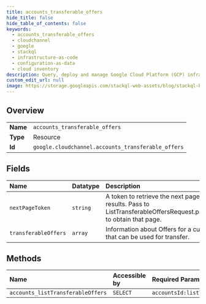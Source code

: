 ```yaml
---
title: accounts_transferable_offers
hide_title: false
hide_table_of_contents: false
keywords:
  - accounts_transferable_offers
  - cloudchannel
  - google    
  - stackql
  - infrastructure-as-code
  - configuration-as-data
  - cloud inventory
description: Query, deploy and manage Google Cloud Platform (GCP) infrastructure and resources using SQL
custom_edit_url: null
image: https://storage.googleapis.com/stackql-web-assets/blog/stackql-blog-post-featured-image.png
---
```

  
    

## Overview
<table><tbody>
<tr><td><b>Name</b></td><td><code>accounts_transferable_offers</code></td></tr>
<tr><td><b>Type</b></td><td>Resource</td></tr>
<tr><td><b>Id</b></td><td><code>google.cloudchannel.accounts_transferable_offers</code></td></tr>
</tbody></table>

## Fields
| Name | Datatype | Description |
|:-----|:---------|:------------|
| `nextPageToken` | `string` | A token to retrieve the next page of results. Pass to ListTransferableOffersRequest.page_token to obtain that page. |
| `transferableOffers` | `array` | Information about Offers for a customer that can be used for transfer. |
## Methods
| Name | Accessible by | Required Params |
|:-----|:--------------|:----------------|
| `accounts_listTransferableOffers` | `SELECT` | `accountsId:listTransferableOffers` |
